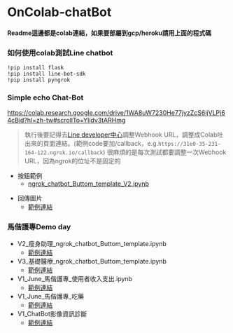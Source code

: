 # OnColab-chatBot 
#### Readme這邊都是colab連結，如果要部屬到gcp/heroku請用上面的程式碼
### 如何使用colab測試Line chatbot
```
!pip install flask
!pip install line-bot-sdk
!pip install pyngrok
```

### Simple echo Chat-Bot
https://colab.research.google.com/drive/1WA8uW7230He77jyzZcS6ijVLPj64cBid?hl=zh-tw#scrollTo=YIidv3tARHmg
> 執行後要記得去[Line developer中心](https://developers.line.biz/console/)調整Webhook URL，調整成Colab吐出來的頁面連結。(範例code要加/callback，e.g.`https://31e0-35-231-164-122.ngrok.io/callback`)
> 很麻煩的是每次測試都要調整一次Webhook URL，因為ngrok的位址不是固定的


- 按鈕範例
  - [ngrok_chatbot_Buttom_template_V2.ipynb](https://colab.research.google.com/drive/1N_HBu17HyQLwNsHDuEeAkS9QAOH85Ydy?usp=sharing)
<!-- - 減肥
  - [範例連結](https://colab.research.google.com/drive/1IVuyqkquDfJkwFoOtATVAXYtZS_F-Tlk?hl=zh-tw#scrollTo=mSi-0mnRRGUm)  
- 吃藥
  - [範例連結](https://colab.research.google.com/drive/1OhgmCpUblTxximffTfmRGx7Ghb6ZjOZQ?hl=zh-tw#scrollTo=Lmazs04mRIQl) -->
- 回傳圖片
  - [範例連結](https://colab.research.google.com/drive/1Z7Zq2TKwWXRAhsv8WzKN5HKVGNEeN9b6?hl=zh-tw#scrollTo=Lmazs04mRIQl) 
<!-- - 瘦身助理
  - [範例連結](https://colab.research.google.com/drive/13k5Ouw2WZMdOx3_xN9qEs_bXjYGaxCXT?hl=zh-tw#scrollTo=CMOocpugWgce) -->
### 馬偕護專Demo day
- V2_瘦身助理_ngrok_chatbot_Buttom_template.ipynb
  - [範例連結](https://colab.research.google.com/drive/1JdluL1yZ_VgXFFexGukBYR_5WiXULqzf?hl=zh-tw#scrollTo=Lmazs04mRIQl) 
- V3_基礎醫療_ngrok_chatbot_Buttom_template.ipynb
  - [範例連結](https://colab.research.google.com/drive/1odesYQtuF2SMnVujMyXmKlJKz62HXW52?hl=zh-tw#scrollTo=Lmazs04mRIQl)
- V1_June_馬偕護專_使用者收入支出.ipynb
  - [範例連結](https://colab.research.google.com/drive/1FaJTsjW-SorDXRQzehIesSA-t2gXU_Ly?hl=en#scrollTo=Lmazs04mRIQl)
- V1_June_馬偕護專_吃藥
  - [範例連結](https://colab.research.google.com/drive/1tecJS_E_shmb0cKcENm_9GLnaxPOP2ML?hl=en#scrollTo=Lmazs04mRIQl)
- V1_ChatBot影像資訊診斷
  - [範例連結](https://colab.research.google.com/drive/1TjeI6C1Qfv9LksSOg-IrHRYsi2Zwzq0W?hl=zh-tw#scrollTo=Lmazs04mRIQl)

